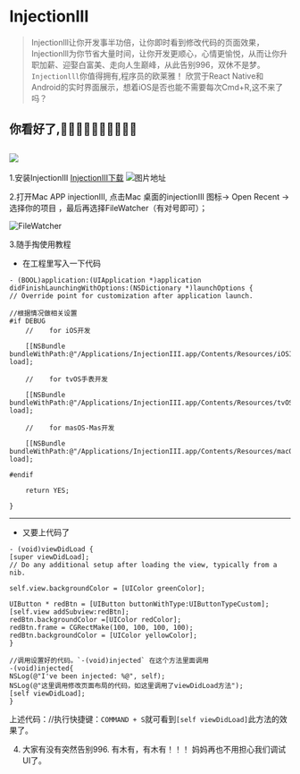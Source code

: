 # InjectionIII
>Injectionlll让你开发事半功倍，让你即时看到修改代码的页面效果，Injectionlll为你节省大量时间，让你开发更顺心，心情更愉悦，从而让你升职加薪、迎娶白富美、走向人生巅峰，从此告别996，双休不是梦。`Injectionlll`你值得拥有,程序员的欧莱雅！
>欣赏于React Native和Android的实时界面展示，想着iOS是否也能不需要每次Cmd+R,这不来了吗？

你看好了,👋👋👋👋👋👋👋👋👋👋
---
![](https://github.com/PlatoJobs/InjectionIII/blob/master/效果图.gif)
---

1.安装InjectionIII
[InjectionIII下载](https://itunes.apple.com/cn/app/injectioniii/id1380446739?mt=12)
![图片地址](https://github.com/PlatoJobs/InjectionIII/blob/master/InjectionIII.png)

2.打开Mac APP injectionIII, 点击Mac 桌面的injectionIII 图标-> Open Recent -> 选择你的项目 ，最后再选择FileWatcher（有对号即可）；

![FileWatcher](https://github.com/PlatoJobs/InjectionIII/blob/master/file_watcher.png)

3.随手掏使用教程
+ 在工程里写入一下代码
```objc
- (BOOL)application:(UIApplication *)application didFinishLaunchingWithOptions:(NSDictionary *)launchOptions {
// Override point for customization after application launch.

//根据情况做相关设置
#if DEBUG
    //    for iOS开发

    [[NSBundle bundleWithPath:@"/Applications/InjectionIII.app/Contents/Resources/iOSInjection.bundle"] load];

    //    for tvOS手表开发

    [[NSBundle bundleWithPath:@"/Applications/InjectionIII.app/Contents/Resources/tvOSInjection.bundle"] load];

    //    for masOS-Mas开发

    [[NSBundle bundleWithPath:@"/Applications/InjectionIII.app/Contents/Resources/macOSInjection.bundle"] load];

#endif

    return YES;

}
```
----
+ 又要上代码了

```objc
- (void)viewDidLoad {
[super viewDidLoad];
// Do any additional setup after loading the view, typically from a nib.

self.view.backgroundColor = [UIColor greenColor];

UIButton * redBtn = [UIButton buttonWithType:UIButtonTypeCustom];
[self.view addSubview:redBtn];
redBtn.backgroundColor =[UIColor redColor];
redBtn.frame = CGRectMake(100, 100, 100, 100);
redBtn.backgroundColor = [UIColor yellowColor];
}

//调用设置好的代码。`-(void)injected` 在这个方法里面调用
-(void)injected{
NSLog(@"I've been injected: %@", self);
NSLog(@"这里调用修改页面布局的代码，如这里调用了viewDidLoad方法");
[self viewDidLoad];
}
```
上述代码：//执行快捷键：`COMMAND + S`就可看到`[self viewDidLoad]`此方法的效果了。

4. 大家有没有突然告别996. 有木有，有木有！！！ 妈妈再也不用担心我们调试UI了。
